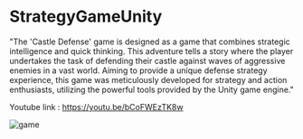 # StrategyGameUnity
"The 'Castle Defense' game is designed as a game that combines strategic intelligence and quick thinking. This adventure tells a story where the player undertakes the task of defending their castle against waves of aggressive enemies in a vast world. Aiming to provide a unique defense strategy experience, this game was meticulously developed for strategy and action enthusiasts, utilizing the powerful tools provided by the Unity game engine."

Youtube link : https://youtu.be/bCoFWEzTK8w

![game](https://github.com/burakismlg53/StrategyGameUnity/assets/80219641/548db963-a6c2-4f20-9072-dbad702e46a9)

